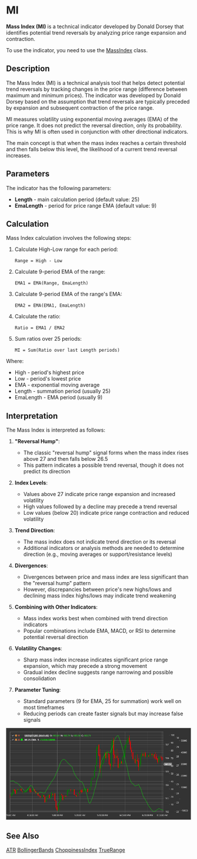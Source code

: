# MI

**Mass Index (MI)** is a technical indicator developed by Donald Dorsey that identifies potential trend reversals by analyzing price range expansion and contraction.

To use the indicator, you need to use the [MassIndex](xref:StockSharp.Algo.Indicators.MassIndex) class.

## Description

The Mass Index (MI) is a technical analysis tool that helps detect potential trend reversals by tracking changes in the price range (difference between maximum and minimum prices). The indicator was developed by Donald Dorsey based on the assumption that trend reversals are typically preceded by expansion and subsequent contraction of the price range.

MI measures volatility using exponential moving averages (EMA) of the price range. It does not predict the reversal direction, only its probability. This is why MI is often used in conjunction with other directional indicators.

The main concept is that when the mass index reaches a certain threshold and then falls below this level, the likelihood of a current trend reversal increases.

## Parameters

The indicator has the following parameters:
- **Length** - main calculation period (default value: 25)
- **EmaLength** - period for price range EMA (default value: 9)

## Calculation

Mass Index calculation involves the following steps:

1. Calculate High-Low range for each period:
   ```
   Range = High - Low
   ```

2. Calculate 9-period EMA of the range:
   ```
   EMA1 = EMA(Range, EmaLength)
   ```

3. Calculate 9-period EMA of the range's EMA:
   ```
   EMA2 = EMA(EMA1, EmaLength)
   ```

4. Calculate the ratio:
   ```
   Ratio = EMA1 / EMA2
   ```

5. Sum ratios over 25 periods:
   ```
   MI = Sum(Ratio over last Length periods)
   ```

Where:
- High - period's highest price
- Low - period's lowest price
- EMA - exponential moving average
- Length - summation period (usually 25)
- EmaLength - EMA period (usually 9)

## Interpretation

The Mass Index is interpreted as follows:

1. **"Reversal Hump"**:
   - The classic "reversal hump" signal forms when the mass index rises above 27 and then falls below 26.5
   - This pattern indicates a possible trend reversal, though it does not predict its direction

2. **Index Levels**:
   - Values above 27 indicate price range expansion and increased volatility
   - High values followed by a decline may precede a trend reversal
   - Low values (below 20) indicate price range contraction and reduced volatility

3. **Trend Direction**:
   - The mass index does not indicate trend direction or its reversal
   - Additional indicators or analysis methods are needed to determine direction (e.g., moving averages or support/resistance levels)

4. **Divergences**:
   - Divergences between price and mass index are less significant than the "reversal hump" pattern
   - However, discrepancies between price's new highs/lows and declining mass index highs/lows may indicate trend weakening

5. **Combining with Other Indicators**:
   - Mass index works best when combined with trend direction indicators
   - Popular combinations include EMA, MACD, or RSI to determine potential reversal direction

6. **Volatility Changes**:
   - Sharp mass index increase indicates significant price range expansion, which may precede a strong movement
   - Gradual index decline suggests range narrowing and possible consolidation

7. **Parameter Tuning**:
   - Standard parameters (9 for EMA, 25 for summation) work well on most timeframes
   - Reducing periods can create faster signals but may increase false signals

![indicator_mass_index](../../../../images/indicator_mass_index.png)

## See Also

[ATR](atr.md)
[BollingerBands](bollinger_bands.md)
[ChoppinessIndex](choppiness_index.md)
[TrueRange](true_range.md)